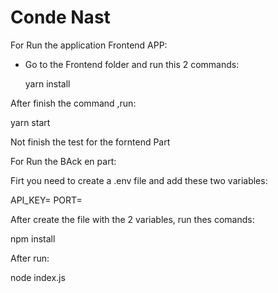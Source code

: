 # Conde Nast

For Run the application Frontend APP:

- Go to the Frontend folder and run this 2 commands:

	yarn install

After finish the command  ,run:

   yarn start

Not finish the test for the forntend Part



For Run the BAck en part:

Firt you need to create a .env file and add these two variables:

API_KEY=
PORT=

After create the file with the 2 variables, run thes comands:

npm install

After run:

node index.js